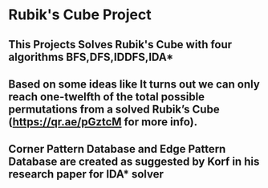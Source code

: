 # Rubik's Cube Project
## This Projects Solves Rubik's Cube with four algorithms BFS,DFS,IDDFS,IDA* 
## Based on some ideas like It turns out we can only reach one-twelfth of the total possible permutations from a solved Rubik’s Cube (https://qr.ae/pGztcM for more info).
## Corner Pattern Database and Edge Pattern Database are created as suggested by Korf in his research paper for IDA* solver
